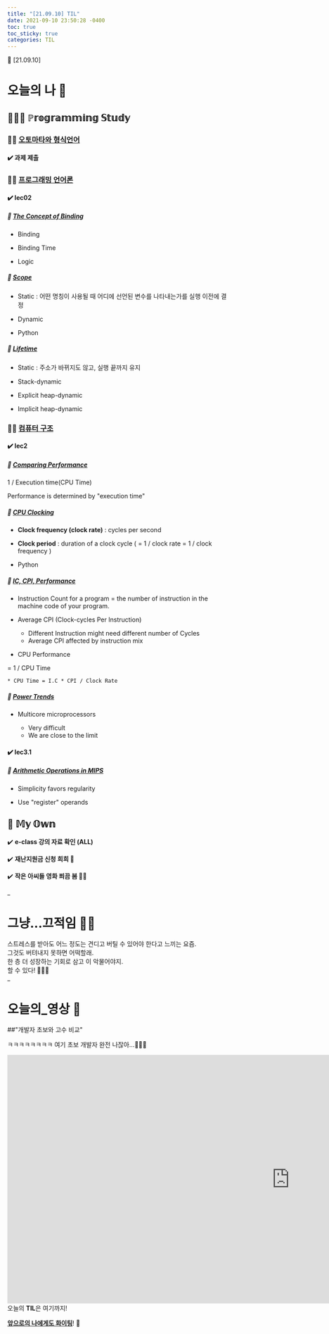 ```yaml
---
title: "[21.09.10] TIL"
date: 2021-09-10 23:50:28 -0400
toc: true
toc_sticky: true
categories: TIL
---
```



📝 [21.09.10]

# 오늘의 나 💭

## 👩🏻‍💻 ℙ𝕣𝕠𝕘𝕣𝕒𝕞𝕞𝕚𝕟𝕘 𝕊𝕥𝕦𝕕𝕪   

### ☝🏻 <u>오토마타와 형식언어</u>

#### ✔️ **과제 제출**


### ☝🏻 <u>프로그래밍 언어론</u>

#### ✔️ **lec02**

##### 📑 **<u>The Concept of Binding</u>**   
    
* Binding 

* Binding Time

* Logic

##### 📑 **<u>Scope</u>** 

* Static : 어떤 명칭이 사용될 때 어디에 선언된 변수를 나타내는가를 실행 이전에 결정

* Dynamic

* Python

##### 📑 **<u>Lifetime</u>** 

* Static : 주소가 바뀌지도 않고, 실행 끝까지 유지

* Stack-dynamic

* Explicit heap-dynamic

* Implicit heap-dynamic


### ☝🏻 <u>컴퓨터 구조</u>

#### ✔️ **lec2**

##### 📑 **<u>Comparing Performance</u>**   
    
1 / Execution time(CPU Time)

Performance is determined by "execution time"

##### 📑 **<u>CPU Clocking</u>** 

* **Clock frequency (clock rate)** : cycles per second

* **Clock period** : duration of a clock cycle ( = 1 / clock rate = 1 / clock frequency )

* Python

##### 📑 **<u>IC, CPI, Performance</u>** 

* Instruction Count for a program = the number of instruction in the machine code of your program.

* Average CPI (Clock-cycles Per Instruction)

	- Different Instruction might need different number of Cycles
	- Average CPI affected by instruction mix

* CPU Performance 

 = 1 / CPU Time
 
 	* CPU Time = I.C * CPI / Clock Rate


##### 📑 **<u>Power Trends</u>** 

- Multicore microprocessors

	- Very difficult
	- We are close to the limit


#### ✔️ **lec3.1**

##### 📑 **<u>Arithmetic Operations in MIPS</u>**   

- Simplicity favors regularity
   
- Use "register" operands




## 🌝 𝕄𝕪 𝕆𝕨𝕟    

✔️ **e-class 강의 자료 확인 (ALL)**  

✔️ **재난지원금 신청 희희 👀**          

✔️ **작은 아씨들 영화 쬐끔 봄 😶‍🌫️**       

_
  
# 그냥...끄적임 ✍🏻

스트레스를 받아도 어느 정도는 견디고 버틸 수 있어야 한다고 느끼는 요즘.          
그것도 버텨내지 못하면 어떡할래.     
한 층 더 성장하는 기회로 삼고 이 악물어야지.     
할 수 있다! 👩🏻‍💻    
_

# 오늘의_영상 📄

##"개발자 초보와 고수 비교"

ㅋㅋㅋㅋㅋㅋㅋㅋ 여기 초보 개발자 완전 나잖아...🤦🏻‍♀️

<iframe width="1283" height="565" src="https://youtube.com/shorts/X1_C4sLzePw?feature=share" title="YouTube video player" frameborder="0" allow="accelerometer; autoplay; clipboard-write; encrypted-media; gyroscope; picture-in-picture" allowfullscreen></iframe>


<div class="notice--primary" markdown="1">
오늘의 <strong>TIL</strong>은 여기까지!     
      
<strong><u>앞으로의 나에게도 화이팅</u></strong>! 🌸 
</div>
